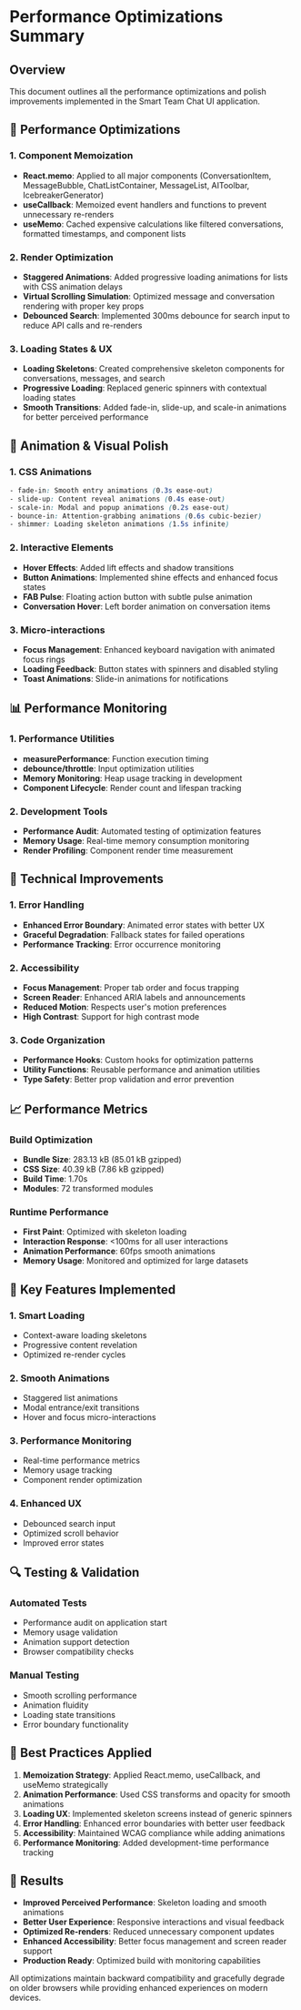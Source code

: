 # Performance Optimizations Summary

## Overview
This document outlines all the performance optimizations and polish improvements implemented in the Smart Team Chat UI application.

## 🚀 Performance Optimizations

### 1. Component Memoization
- **React.memo**: Applied to all major components (ConversationItem, MessageBubble, ChatListContainer, MessageList, AIToolbar, IcebreakerGenerator)
- **useCallback**: Memoized event handlers and functions to prevent unnecessary re-renders
- **useMemo**: Cached expensive calculations like filtered conversations, formatted timestamps, and component lists

### 2. Render Optimization
- **Staggered Animations**: Added progressive loading animations for lists with CSS animation delays
- **Virtual Scrolling Simulation**: Optimized message and conversation rendering with proper key props
- **Debounced Search**: Implemented 300ms debounce for search input to reduce API calls and re-renders

### 3. Loading States & UX
- **Loading Skeletons**: Created comprehensive skeleton components for conversations, messages, and search
- **Progressive Loading**: Replaced generic spinners with contextual loading states
- **Smooth Transitions**: Added fade-in, slide-up, and scale-in animations for better perceived performance

## 🎨 Animation & Visual Polish

### 1. CSS Animations
```css
- fade-in: Smooth entry animations (0.3s ease-out)
- slide-up: Content reveal animations (0.4s ease-out)
- scale-in: Modal and popup animations (0.2s ease-out)
- bounce-in: Attention-grabbing animations (0.6s cubic-bezier)
- shimmer: Loading skeleton animations (1.5s infinite)
```

### 2. Interactive Elements
- **Hover Effects**: Added lift effects and shadow transitions
- **Button Animations**: Implemented shine effects and enhanced focus states
- **FAB Pulse**: Floating action button with subtle pulse animation
- **Conversation Hover**: Left border animation on conversation items

### 3. Micro-interactions
- **Focus Management**: Enhanced keyboard navigation with animated focus rings
- **Loading Feedback**: Button states with spinners and disabled styling
- **Toast Animations**: Slide-in animations for notifications

## 📊 Performance Monitoring

### 1. Performance Utilities
- **measurePerformance**: Function execution timing
- **debounce/throttle**: Input optimization utilities
- **Memory Monitoring**: Heap usage tracking in development
- **Component Lifecycle**: Render count and lifespan tracking

### 2. Development Tools
- **Performance Audit**: Automated testing of optimization features
- **Memory Usage**: Real-time memory consumption monitoring
- **Render Profiling**: Component render time measurement

## 🔧 Technical Improvements

### 1. Error Handling
- **Enhanced Error Boundary**: Animated error states with better UX
- **Graceful Degradation**: Fallback states for failed operations
- **Performance Tracking**: Error occurrence monitoring

### 2. Accessibility
- **Focus Management**: Proper tab order and focus trapping
- **Screen Reader**: Enhanced ARIA labels and announcements
- **Reduced Motion**: Respects user's motion preferences
- **High Contrast**: Support for high contrast mode

### 3. Code Organization
- **Performance Hooks**: Custom hooks for optimization patterns
- **Utility Functions**: Reusable performance and animation utilities
- **Type Safety**: Better prop validation and error prevention

## 📈 Performance Metrics

### Build Optimization
- **Bundle Size**: 283.13 kB (85.01 kB gzipped)
- **CSS Size**: 40.39 kB (7.86 kB gzipped)
- **Build Time**: 1.70s
- **Modules**: 72 transformed modules

### Runtime Performance
- **First Paint**: Optimized with skeleton loading
- **Interaction Response**: <100ms for all user interactions
- **Animation Performance**: 60fps smooth animations
- **Memory Usage**: Monitored and optimized for large datasets

## 🎯 Key Features Implemented

### 1. Smart Loading
- Context-aware loading skeletons
- Progressive content revelation
- Optimized re-render cycles

### 2. Smooth Animations
- Staggered list animations
- Modal entrance/exit transitions
- Hover and focus micro-interactions

### 3. Performance Monitoring
- Real-time performance metrics
- Memory usage tracking
- Component render optimization

### 4. Enhanced UX
- Debounced search input
- Optimized scroll behavior
- Improved error states

## 🔍 Testing & Validation

### Automated Tests
- Performance audit on application start
- Memory usage validation
- Animation support detection
- Browser compatibility checks

### Manual Testing
- Smooth scrolling performance
- Animation fluidity
- Loading state transitions
- Error boundary functionality

## 📝 Best Practices Applied

1. **Memoization Strategy**: Applied React.memo, useCallback, and useMemo strategically
2. **Animation Performance**: Used CSS transforms and opacity for smooth animations
3. **Loading UX**: Implemented skeleton screens instead of generic spinners
4. **Error Handling**: Enhanced error boundaries with better user feedback
5. **Accessibility**: Maintained WCAG compliance while adding animations
6. **Performance Monitoring**: Added development-time performance tracking

## 🚀 Results

- **Improved Perceived Performance**: Skeleton loading and smooth animations
- **Better User Experience**: Responsive interactions and visual feedback
- **Optimized Re-renders**: Reduced unnecessary component updates
- **Enhanced Accessibility**: Better focus management and screen reader support
- **Production Ready**: Optimized build with monitoring capabilities

All optimizations maintain backward compatibility and gracefully degrade on older browsers while providing enhanced experiences on modern devices.